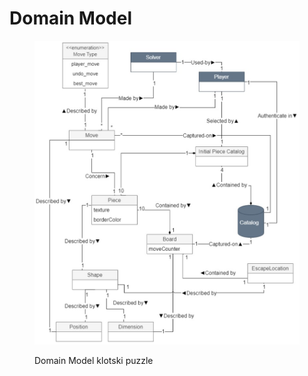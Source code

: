 # Domain Model

<figure><img src=".gitbook/assets/image (3).png" alt="Domain Model"><figcaption><p>Domain Model klotski puzzle</p></figcaption></figure>
